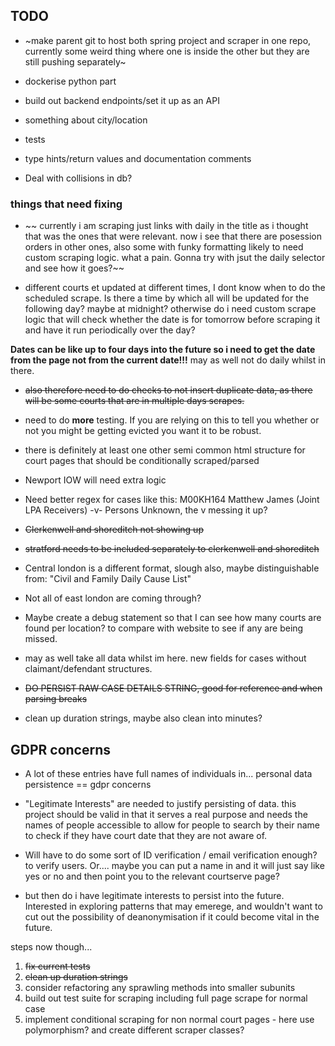 ## TODO

 
- ~make parent git to host both spring project and scraper in one repo, currently some weird thing where one is inside the other but they are still pushing separately~ 

- dockerise python part

- build out backend endpoints/set it up as an API
- something about city/location
- tests
- type hints/return values and documentation comments
- Deal with collisions in db?




### things that need fixing
- ~~ currently i am scraping just links with daily in the title as i thought that was the ones that were relevant. now i see that there are posession orders in other ones, also some with funky formatting likely to need custom scraping logic. what a pain. Gonna try with jsut the daily selector and see how it goes?~~

- different courts et updated at different times, I dont know when to do the scheduled scrape. Is there a time by which all will be updated for the following day? maybe at midnight? otherwise do i need custom scrape logic that will check whether the date is for tomorrow before scraping it and have it run periodically over the day? <br>

**Dates can be like up to four days into the future so i need to get the date from the page not from the current date!!!** may as well not do daily whilst in there.
- ~~also therefore need to do checks to not insert duplicate data, as there will be some courts that are in multiple days scrapes.~~

- need to do __more__ testing. If you are relying on this to tell you whether or not you might be getting evicted you want it to be robust.

- there is definitely at least one other semi common html structure for court pages that should be conditionally scraped/parsed

- Newport IOW will need extra logic

- Need better regex for cases like this: M00KH164 Matthew James (Joint LPA Receivers) -v- Persons Unknown, the v messing it up?

- ~~Clerkenwell and shoreditch not showing up~~

- ~~stratford needs to be included separately to clerkenwell and shoreditch~~

- Central london is a different format, slough also, maybe distinguishable from: "Civil and Family Daily Cause List"

- Not all of east london are coming through?

- Maybe create a debug statement so that I can see how many courts are found per location? to compare with website to see if any are being missed.

- may as well take all data whilst im here. new fields for cases without claimant/defendant structures.

- ~~DO PERSIST RAW CASE DETAILS STRING, good for reference and when parsing breaks~~

- clean up duration strings, maybe also clean into minutes?

## GDPR concerns

- A lot of these entries have full names of individuals in... personal data persistence == gdpr concerns

- "Legitimate Interests" are needed to justify persisting of data. this project should be valid in that it serves a real purpose and needs the names of people accessible to allow for people to search by their name to check if they have court date that they are not aware of.

- Will have to do some sort of ID verification / email verification enough? to verify users. Or.... maybe you can put a name in and it will just say like yes or no and then point you to the relevant courtserve page?

- but then do i have legitimate interests to persist into the future. Interested in exploring patterns that may emerege, and wouldn't want to cut out the possibility of deanonymisation if it could become vital in the future.

steps now though...

1. ~~fix current tests~~
2. ~~clean up duration strings~~
3. consider refactoring any sprawling methods into smaller subunits
4. build out test suite for scraping including full page scrape for normal case
5. implement conditional scraping for non normal court pages - here use polymorphism? and create different scraper classes?